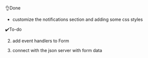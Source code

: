 👌Done 

-  customize the notifications  section and adding some css styles 

✔️To-do

2. add event handlers to Form 

2. connect with the json server with form data 

   






